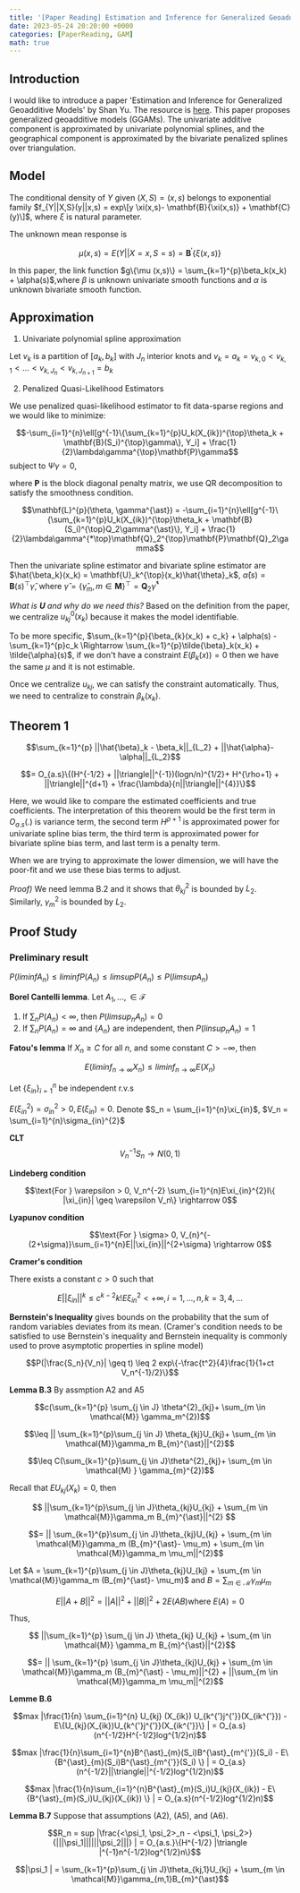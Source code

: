 ```yaml
---
title: '[Paper Reading] Estimation and Inference for Generalized Geoadditive Models'
date: 2023-05-24 20:20:00 +0000
categories: [PaperReading, GAM]
math: true
---
```


## Introduction

I would like to introduce a paper 'Estimation and Inference for Generalized Geoadditive Models' by Shan Yu. The resource is [here](https://www.tandfonline.com/doi/abs/10.1080/01621459.2019.1574584?journalCode=uasa20). This paper proposes generalized geoadditive models (GGAMs). The univariate additive component is approximated by univariate polynomial splines, and the geographical component is approximated by the bivariate penalized splines over triangulation.

## Model 

The conditional density of $Y$ given $(X,S) = (x,s)$ belongs to exponential family 
$f_{Y||X,S}(y||x,s) = exp\[y \xi(x,s)- \mathbf{B}{\xi(x,s)} + \mathbf{C}(y)\]$, where $\xi$ is natural parameter.


The unknown mean response is 

$$\mu (x,s) = E(Y||X=x, S=s) = \mathbf{B}^{'} \{ \xi (x,s) \}$$


In this paper, the link function $g\{\mu (x,s)\} = \sum_{k=1}^{p}\beta_k(x_k) + \alpha(s)$,where $\beta$ is unknown univariate smooth functions and $\alpha$ is unknown bivariate smooth function.

## Approximation 

1. Univariate polynomial spline approximation

Let $v_k$ is a partition of $[a_k, b_k]$ with $J_n$ interior knots and $v_k = {a_k = v_{k,0} < v_{k,1}< ... < v_{k,J_n} < v_{k,J_{n+1}} = b_k}$

2. Penalized Quasi-Likelihood Estimators

We use penalized quasi-likelihood estimator to fit data-sparse regions and we would like to minimize:

$$-\sum_{i=1}^{n}\ell[g^{-1}\{\sum_{k=1}^{p}U_k(X_{ik})^{\top}\theta_k + \mathbf{B}(S_i)^{\top}\gamma\}, Y_i] + \frac{1}{2}\lambda\gamma^{\top}\mathbf{P}\gamma$$ subject to $\Psi\gamma = 0$,

where $\mathbf{P}$ is the block diagonal penalty matrix, we use QR decomposition to satisfy the smoothness condition. 

$$\mathbf{L}^{p}(\theta, \gamma^{\ast}) = -\sum_{i=1}^{n}\ell[g^{-1}\{\sum_{k=1}^{p}U_k(X_{ik})^{\top}\theta_k + \mathbf{B}(S_i)^{\top}Q_2\gamma^{\ast}\}, Y_i] + \frac{1}{2}\lambda\gamma^{*\top}\mathbf{Q}_2^{\top}\mathbf{P}\mathbf{Q}_2\gamma$$

Then the univariate spline estimator and bivariate spline estimator are 
$\hat{\beta_k}(x_k) = \mathbf{U}_k^{\top}(x_k)\hat{\theta}_k$, $\hat{\alpha}(s) = \mathbf{B}(s)^{\top}\hat{\gamma}$, where $\hat{\gamma} = \{\hat{\gamma}_m, m \in \mathbf{M}\}^{\top} = \mathbf{Q}_2\hat{\gamma}^{\ast}$

*What is $\mathbf{U}$ and why do we need this?* Based on the definition from the paper, we centralize $u_{kj}^{0}(x_k)$ because it makes the model identifiable.

To be more specific, $\sum_{k=1}^{p}{\beta_{k}(x_k) + c_k} + \alpha(s) - \sum_{k=1}^{p}c_k \Rightarrow \sum_{k=1}^{p}\tilde{\beta}_k(x_k) + \tilde{\alpha}(s)$, if we don't have a constraint $E(\beta_k(x)) = 0$ then we have the same $\mu$ and it is not estimable.

Once we centralize $u_{kj}$, we can satisfy the constraint automatically. Thus, we need to centralize to constrain $\beta_k(x_k)$.

## Theorem 1

$$\sum_{k=1}^{p} ||\hat{\beta}_k - \beta_k||_{L_2} + ||\hat{\alpha}-\alpha||_{L_2}$$

$$= O_{a.s}\{(H^{-1/2} + ||\triangle||^{-1})(logn/n)^{1/2}+ H^{\rho+1} +  ||\triangle||^{d+1} + \frac{\lambda}{n||\triangle||^{4}}\}$$

Here, we would like to compare the estimated coefficients and true coefficients. 
The interpretation of this theorem would be the first term in $O_{a.s}(.)$ is variance term, the second term $H^{\rho+1}$ is approximated power for univariate spline bias term, the third term is approximated power for bivariate spline bias term, and last term is a penalty term. 

When we are trying to approximate the lower dimension, we will have the poor-fit and we use these bias terms to adjust. 

*Proof)* We need lemma B.2 and it shows that $\theta_{kj}^{2}$ is bounded by $L_2$. Similarly, $\gamma_{m}^{2}$ is bounded by $L_2$.  


## Proof Study

### Preliminary result

$P(lim inf A_n) \leq liminf P(A_n) \leq limsup P(A_n) \leq P(limsup A_n)$

**Borel Cantelli lemma**.  Let $A_1, ..., \in \mathcal{F}$
1) If $\sum_n P(A_n) < \infty$, then $P(limsup_n A_n) = 0$
2) If $\sum_n P(A_n) = \infty$ and $\{A_n\}$ are independent, then $P(linsup_nA_n) = 1$

**Fatou's lemma** If $X_n \geq C$ for all $n$, and some constant $C > - \infty$, then 

$$E(lim inf_{n \rightarrow \infty} X_n) \leq lim inf_{n \rightarrow \infty} E(X_n)$$

Let $\{\xi_{in}\}^{n}_{i=1}$ be independent r.v.s 

$E(\xi_{in}^{2}) = \sigma^{2}_{in} > 0, E(\xi_{in})=0$. Denote $S_n = \sum_{i=1}^{n}\xi_{in}$, $V_n = \sum_{i=1}^{n}\sigma_{in}^{2}$

 
 **CLT** 
 $$V_n^{-1}S_n \rightarrow N(0,1)$$

**Lindeberg condition**

$$\text{For } \varepsilon > 0, V_n^{-2} \sum_{i=1}^{n}E\xi_{in}^{2}I\{ |\xi_{in}| \geq \varepsilon V_n\} \rightarrow 0$$

**Lyapunov condition**

$$\text{For } \sigma> 0, V_{n}^{-(2+\sigma)}\sum_{i=1}^{n}E||\xi_{in}||^{2+\sigma} \rightarrow 0$$

**Cramer's condition** 

There exists a constant $c > 0$ such that 

$$E||\xi_{in}||^{k} \leq c^{k-2}k! E\xi_{in}^{2} < +\infty, i = 1,...,n, k = 3,4,...$$

**Bernstein's Inequality** gives bounds on the probability that the sum of random variables deviates from its mean. (Cramer's condition needs to be satisfied to use Bernstein's inequality and Bernstein inequality is commonly used to prove asymptotic properties in spline model)

$$P(|\frac{S_n}{V_n}| \geq t) \leq 2 exp\{-\frac{t^2}{4}\frac{1}{1+ct V_n^{-1}/2}\}$$

**Lemma B.3** By assmption A2 and A5

$$c(\sum_{k=1}^{p} \sum_{j \in J} \theta^{2}_{kj}+ \sum_{m \in \mathcal{M}} \gamma_m^{2})$$

$$\leq || \sum_{k=1}^{p}\sum_{j \in J} \theta_{kj}U_{kj}+ \sum_{m \in \mathcal{M}}\gamma_m B_{m}^{\ast}||^{2}$$

$$\leq C(\sum_{k=1}^{p}\sum_{j \in J}\theta^{2}_{kj}+ \sum_{m \in \mathcal{M} } \gamma_{m}^{2})$$


Recall that $EU_{kj}(X_k) = 0$, then 


$$ ||\sum_{k=1}^{p}\sum_{j \in J}\theta_{kj}U_{kj} + \sum_{m \in \mathcal{M}}\gamma_m B_{m}^{\ast}||^{2} $$


$$= || \sum_{k=1}^{p}\sum_{j \in J}\theta_{kj}U_{kj} + \sum_{m \in \mathcal{M}}\gamma_m (B_{m}^{\ast}- \mu_m) + \sum_{m \in \mathcal{M}}\gamma_m \mu_m||^{2}$$


Let $A = \sum_{k=1}^{p}\sum_{j \in J}\theta_{kj}U_{kj} + \sum_{m \in \mathcal{M}}\gamma_m (B_{m}^{\ast}- \mu_m)$ and $B = \sum_{m \in \mathcal{M}}\gamma_m \mu_m$


$$E||A+B||^{2} = ||A||^{2} + ||B||^{2} + 2E(AB) \text{where } E(A) = 0$$


Thus, 

$$ ||\sum_{k=1}^{p} \sum_{j \in J} \theta_{kj} U_{kj} +  \sum_{m \in \mathcal{M}} \gamma_m B_{m}^{\ast}||^{2}$$


$$= || \sum_{k=1}^{p} \sum_{j \in J}\theta_{kj}U_{kj} + \sum_{m \in \mathcal{M}}\gamma_m (B_{m}^{\ast} - \mu_m)||^{2} + ||\sum_{m \in \mathcal{M}}\gamma_m \mu_m||^{2}$$


**Lemme B.6** 

$$max |\frac{1}{n} \sum_{i=1}^{n} U_{kj} (X_{ik}) U_{k^{'}j^{'}}(X_{ik^{'}}) - E\{U_{kj}(X_{ik})U_{k^{'}j^{'}}(X_{ik^{'}}\} | = O_{a.s}(n^{-1/2}H^{-1/2}log^{1/2}n)$$

$$max |\frac{1}{n}\sum_{i=1}^{n}B^{\ast}_{m}(S_i)B^{\ast}_{m^{'}}(S_i) - E\{B^{\ast}_{m}(S_i)B^{\ast}_{m^{'}}(S_i) \} | = O_{a.s}(n^{-1/2}||\triangle||^{-1/2}log^{1/2}n)$$

$$max |\frac{1}{n}\sum_{i=1}^{n}B^{\ast}_{m}(S_i)U_{kj}(X_{ik}) - E\{B^{\ast}_{m}(S_i)U_{kj}(X_{ik}) \} | = O_{a.s}(n^{-1/2}log^{1/2}n)$$

**Lemma B.7** Suppose that assumptions (A2), (A5), and (A6). 

$$R_n = sup |\frac{<\psi_1, \psi_2>_n - <\psi_1, \psi_2>}{|||\psi_1||||||\psi_2|||} | = O_{a.s.}\{H^{-1/2} |\triangle |^{-1}n^{-1/2}log^{1/2}n\}$$

$$|\psi_1 | = \sum_{k=1}^{p}\sum_{j \in J}\theta_{kj,1}U_{kj} + \sum_{m \in \mathcal{M}}\gamma_{m,1}B_{m}^{\ast}$$
